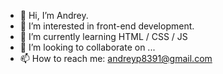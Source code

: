 - 👋 Hi, I’m Andrey.
- 👀 I’m interested in front-end development.
- 🌱 I’m currently learning HTML / CSS / JS
- 💞️ I’m looking to collaborate on ...
- 📫 How to reach me: andreyp8391@gmail.com

<!---
anvp-dev/anvp-dev is a ✨ special ✨ repository because its `README.md` (this file) appears on your GitHub profile.
You can click the Preview link to take a look at your changes.
--->
